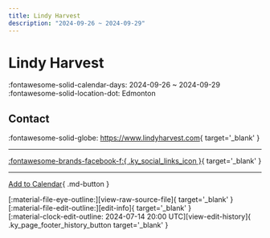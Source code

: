 ```yaml
---
title: Lindy Harvest
description: "2024-09-26 ~ 2024-09-29"
---
```


# Lindy Harvest 

:fontawesome-solid-calendar-days: 2024-09-26 ~ 2024-09-29  
:fontawesome-solid-location-dot: Edmonton  

## Contact

:fontawesome-solid-globe: <https://www.lindyharvest.com>{ target='_blank' }  

---

 [:fontawesome-brands-facebook-f:{ .ky_social_links_icon }](https://www.facebook.com/events/299015886578434){ target='_blank' }

---

[Add to Calendar](https://swing.news/ics/en/2024/ca/lindy-harvest-2024.ics){ .md-button }

<div class="ky_page_footer" markdown>
<div class="ky_page_footer_trailing" markdown="span">
[:material-file-eye-outline:][view-raw-source-file]{ target='_blank' }
[:material-file-edit-outline:][edit-info]{ target='_blank' }
</div>
<div class="ky_page_footer_leading" markdown="span">
[:material-clock-edit-outline: 2024-07-14 20:00 UTC][view-edit-history]{ .ky_page_footer_history_button target='_blank' }
</div>
</div>

[view-raw-source-file]: https://github.com/swingdance/events/blob/main/2024/ca/lindy-harvest-2024.json "View Raw Source File"
[edit-info]: https://github.com/swingdance/events/issues/new?assignees=&labels=update+event&projects=&template=03-update_entity.yml&title=%5B2024%2Fca%5D%20Lindy%20Harvest&region=ca&year=2024&id=lindy-harvest-2024&name=Lindy%20Harvest&org_id= "Edit Info"

[view-edit-history]: https://github.com/swingdance/events/commits/main/2024/ca/lindy-harvest-2024.json "View Edit History"
